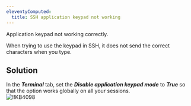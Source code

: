 ```yaml
---
eleventyComputed:
  title: SSH application keypad not working
---
```

Application keypad not working correctly.  

When trying to use the keypad in SSH, it does not send the correct characters when you type.
## Solution
In the ***Terminal*** tab, set the ***Disable application keypad mode*** to ***True*** so that the option works globally on all your sessions.  
![!!KB4098](https://webdevolutions.azureedge.net/docs/en/kb/KB4098.png)
